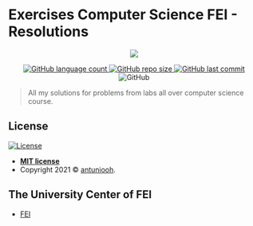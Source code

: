# Exercises Computer Science FEI - Resolutions

<p align="center">
<a href="https://portal.fei.edu.br/"><img src="https://gerenciador.fei.edu.br/Template/junho2017/Themes/Resources/imagens/logo.svg"/></a">
</p>

<p align="center">
  <img alt="GitHub language count" src="https://img.shields.io/github/languages/count/antuniooh/exercises-computer-science-FEI">

  <img alt="GitHub repo size" src="https://img.shields.io/github/repo-size/antuniooh/exercises-computer-science-FEI">
  
  <a href="https://github.com/antuniooh/exercises-computer-science-FEI/commits/master">
    <img alt="GitHub last commit" src="https://img.shields.io/github/last-commit/antuniooh/exercises-computer-science-FEI">
  </a>
  
   <img alt="GitHub" src="https://img.shields.io/github/license/antuniooh/exercises-computer-science-FEI">
</p>


> All my solutions for problems from labs all over computer science course.


## License

[![License](http://img.shields.io/:license-mit-blue.svg?style=flat-square)](http://badges.mit-license.org)

- **[MIT license](https://opensource.org/licenses/MIT)**	
- Copyright 2021 © <a href="https://www.linkedin.com/in/antuniooh" target="_blank">antuniooh</a>.

## The University Center of FEI 
* [FEI](https://portal.fei.edu.br/) 
